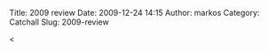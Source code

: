 Title: 2009 review
Date: 2009-12-24 14:15
Author: markos
Category: Catchall
Slug: 2009-review

<div class="zemanta-img">

\<
</p>

</div>
